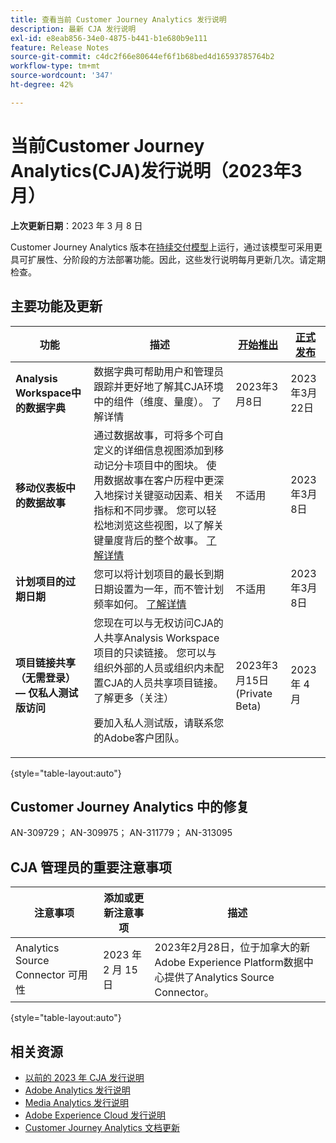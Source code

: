 ```yaml
---
title: 查看当前 Customer Journey Analytics 发行说明
description: 最新 CJA 发行说明
exl-id: e8eab856-34e0-4875-b441-b1e680b9e111
feature: Release Notes
source-git-commit: c4dc2f66e80644ef6f1b68bed4d16593785764b2
workflow-type: tm+mt
source-wordcount: '347'
ht-degree: 42%

---
```


# 当前Customer Journey Analytics(CJA)发行说明（2023年3月）

**上次更新日期**：2023 年 3 月 8 日

Customer Journey Analytics 版本在[持续交付模型](releases.md)上运行，通过该模型可采用更具可扩展性、分阶段的方法部署功能。因此，这些发行说明每月更新几次。请定期检查。

## 主要功能及更新

| 功能 | 描述 | [开始推出](/help/release-notes/releases.md) | [正式发布](/help/release-notes/releases.md) |
| ----------- | ---------- | ----- | --- |
| **Analysis Workspace中的数据字典** | 数据字典可帮助用户和管理员跟踪并更好地了解其CJA环境中的组件（维度、量度）。 了解详情 | 2023年3月8日 | 2023年3月22日 |
| **移动仪表板中的数据故事** | 通过数据故事，可将多个可自定义的详细信息视图添加到移动记分卡项目中的图块。 使用数据故事在客户历程中更深入地探讨关键驱动因素、相关指标和不同步骤。 您可以轻松地浏览这些视图，以了解关键量度背后的整个故事。 [了解详情](/help/mobile-app/create-scorecard.md#create-data-story) | 不适用 | 2023年3月8日 |
| **计划项目的过期日期** | 您可以将计划项目的最长到期日期设置为一年，而不管计划频率如何。 [了解详情](/help/analysis-workspace/curate-share/t-schedule-report.md) | 不适用 | 2023年3月8日 |
| **项目链接共享（无需登录） — 仅私人测试版访问** | 您现在可以与无权访问CJA的人共享Analysis Workspace项目的只读链接。 您可以与组织外部的人员或组织内未配置CJA的人员共享项目链接。 了解更多（关注）<p>要加入私人测试版，请联系您的Adobe客户团队。 | 2023年3月15日(Private Beta) | 2023 年 4 月 |

{style="table-layout:auto"}

## Customer Journey Analytics 中的修复

AN-309729； AN-309975； AN-311779； AN-313095

## CJA 管理员的重要注意事项

| 注意事项 | 添加或更新注意事项 | 描述 |
| --- | --- | --- |
| Analytics Source Connector 可用性 | 2023 年 2 月 15 日 | 2023年2月28日，位于加拿大的新Adobe Experience Platform数据中心提供了Analytics Source Connector。 |

{style="table-layout:auto"}

## 相关资源

* [以前的 2023 年 CJA 发行说明](/help/release-notes/2023.md)
* [Adobe Analytics 发行说明](https://experienceleague.adobe.com/docs/analytics/release-notes/latest.html?lang=zh-Hans)
* [Media Analytics 发行说明](https://experienceleague.adobe.com/docs/media-analytics/using/additional-resources/release-notes.html?lang=zh-Hans)
* [Adobe Experience Cloud 发行说明](https://experienceleague.adobe.com/docs/release-notes/experience-cloud/current.html?lang=zh-Hans)
* [Customer Journey Analytics 文档更新](/help/release-notes/doc-changes.md)
